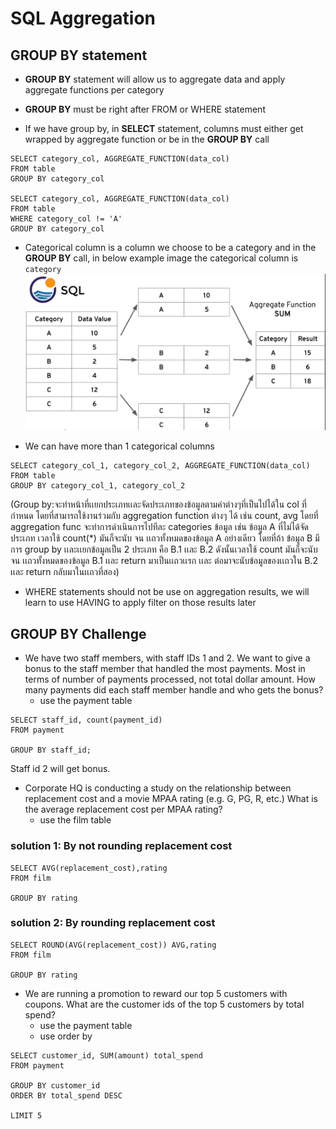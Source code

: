 # SQL Aggregation

## GROUP BY statement
- **GROUP BY** statement will allow us to aggregate data and apply aggregate functions per category
- **GROUP BY** must be right after FROM or WHERE statement

- If we have group by, in **SELECT** statement, columns must either get wrapped by aggregate function or be in the **GROUP BY** call
```
SELECT category_col, AGGREGATE_FUNCTION(data_col)
FROM table
GROUP BY category_col

SELECT category_col, AGGREGATE_FUNCTION(data_col)
FROM table
WHERE category_col != 'A'
GROUP BY category_col
```

- Categorical column is a column we choose to be a category and in the **GROUP BY** call, in below example image the categorical column is `category`
![](group_by_example_1.png)

- We can have more than 1 categorical columns
```
SELECT category_col_1, category_col_2, AGGREGATE_FUNCTION(data_col)
FROM table
GROUP BY category_col_1, category_col_2
```

(Group by:จะทำหน้าที่เเยกประเภทเเละจัดประเภทของข้อมูลตามค่าต่างๆที่เป็นไปได้ใน col ที่กำหนด โดยที่สามารถใช้งานร่วมกับ aggregation function ต่างๆ ได้ เช่น count, avg โดยที่ aggregation func จะทำการดำเนินการไปทีละ categories ข้อมูล เช่น ข้อมูล A ที่ไม่ได้จัดประเภท เวลาใช้ count(*) มันก็จะนับ จน เเถวทั้งหมดของข้อมูล A อย่างเดียว โดยที่ถ้า ข้อมูล B มีการ group by เเละเเยกข้อมูลเป็น 2 ประเภท คือ B.1 เเละ B.2
ดังนั้นเวลาใช้ count มันก็จะนับ จน เเถวทั้งหมดของข้อมูล B.1 เเละ return มาเป็นเเถวเเรก เเละ ต่อมาจะนับข้อมูลของเเถวใน B.2 เเละ return กลับมาในเเถวที่สอง)


- WHERE statements should not be use on aggregation results, we will learn to use HAVING to apply filter on those results later

## GROUP BY Challenge
- We have two staff members, with staff IDs 1 and 2. We want to give a bonus to the staff member that handled the most payments. Most in terms of number of payments processed, not total dollar amount. How many payments did each staff member handle and who gets the bonus?
    - use the payment table
```
SELECT staff_id, count(payment_id)
FROM payment

GROUP BY staff_id;
```
Staff id 2 will get bonus.
- Corporate HQ is conducting a study on the relationship between replacement cost and a movie MPAA rating (e.g. G, PG, R, etc.) What is the average replacement cost per MPAA rating?
    - use the film table
### solution 1: By not rounding replacement cost
```
SELECT AVG(replacement_cost),rating
FROM film 

GROUP BY rating
```
### solution 2: By rounding replacement cost
```
SELECT ROUND(AVG(replacement_cost)) AVG,rating
FROM film 

GROUP BY rating
```

- We are running a promotion to reward our top 5 customers with coupons. What are the customer ids of the top 5 customers by total spend?
    - use the payment table
    - use order by
```
SELECT customer_id, SUM(amount) total_spend
FROM payment

GROUP BY customer_id
ORDER BY total_spend DESC

LIMIT 5
```